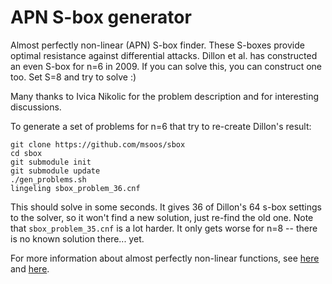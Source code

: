 # APN S-box generator
Almost perfectly non-linear (APN) S-box finder. These S-boxes provide optimal resistance against differential attacks. Dillon et al. has constructed an even S-box for n=6 in 2009. If you can solve this, you can construct one too. Set S=8 and try to solve :)

Many thanks to Ivica Nikolic for the problem description and for interesting discussions.

To generate a set of problems for n=6 that try to re-create Dillon's result:

```
git clone https://github.com/msoos/sbox
cd sbox
git submodule init
git submodule update
./gen_problems.sh
lingeling sbox_problem_36.cnf
```
This should solve in some seconds. It gives 36 of Dillon's 64 s-box settings to the solver, so it won't find a new solution, just re-find the old one. Note that `sbox_problem_35.cnf` is a lot harder. It only gets worse for n=8 -- there is no known solution there... yet.

For more information about almost perfectly non-linear functions, see [here](https://www.ucc.ie/en/media/academic/centreforplanningeducationresearch/FGologlu.pdf) and [here](http://orion.math.iastate.edu/dept/thesisarchive/PHD/MaxwellPhDS05.pdf).
